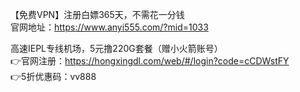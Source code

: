 【免费VPN】注册白嫖365天，不需花一分钱  
官网地址：https://www.anyi555.com/?mid=1033

高速IEPL专线机场，5元撸220G套餐（赠小火箭账号）  
👉官网注册：https://hongxingdl.com/web/#/login?code=cCDWstFY  
👉5折优惠码：vv888

